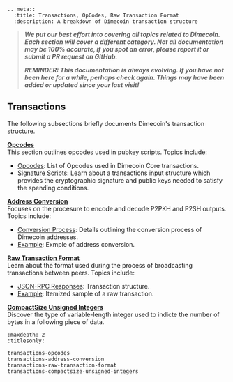 
```{eval-rst}
.. meta::
  :title: Transactions, OpCodes, Raw Transaction Format
  :description: A breakdown of Dimecoin transaction structure
```
> ***We put our best effort into covering all topics related to Dimecoin. Each section will cover a different category. Not all documentation may be 100% accurate, if you spot an error, please report it or submit a PR request on GitHub.***
>
> ***REMINDER: This documentation is always evolving. If you have not been here for a while, perhaps check again. Things may have been added or updated since your last visit!***

## Transactions

The following subsections briefly documents Dimecoin's transaction structure.
  
**[Opcodes](transactions-opcodes.md)**  
This section outlines opcodes used in pubkey scripts. Topics include:

* [Opcodes](transactions-opcodes.md): List of Opcodes used in Dimecoin Core transactions.
* [Signature Scripts](transactions-opcodes.md#signature-scripts): Learn about a transactions input structure which provides the cryptographic signature and public keys needed to satisfy the spending conditions.

**[Address Conversion](transactions-address-conversion.md)**  
Focuses on the procesure to encode and decode P2PKH and P2SH outputs. Topics include:

* [Conversion Process](transactions-address-conversion.md#conversion-process): Details outlining the conversion process of Dimecoin addresses.
* [Example](transactions-address-conversion.md#example-code): Exmple of address conversion.

**[Raw Transaction Format](transactions-raw-transaction-format.md)**  
Learn about the format used during the process of broadcasting transactions between peers. Topics include:

* [JSON-RPC Responses](transactions-raw-transaction-format.md#json-rpc-responses): Transaction structure.
* [Example](transactions-raw-transaction-format.md#txout-a-transaction-output): Itemized sample of a raw transaction.

**[CompactSize Unsigned Integers](transactions-opcodes.md)**  
Discover the type of variable-length integer used to indicte the number of bytes in a following piece of data.

```{toctree}
:maxdepth: 2
:titlesonly:

transactions-opcodes
transactions-address-conversion
transactions-raw-transaction-format
transactions-compactsize-unsigned-integers
```
